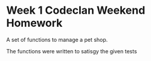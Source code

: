 # Week 1 Codeclan Weekend Homework

A set of functions to manage a pet shop.

The functions were written to satisgy the given tests